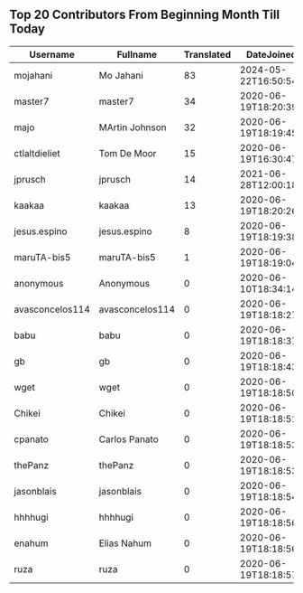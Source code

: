 ## Top 20 Contributors From Beginning Month Till Today ##
|Username|Fullname|Translated|DateJoined|Language|
|--------|--------|----------|----------|-------|
|mojahani|Mo Jahani|83|2024-05-22T16:50:54.|fa|
|master7|master7|34|2020-06-19T18:20:39.|pl|
|majo|MArtin Johnson|32|2020-06-19T18:19:45Z|sv|
|ctlaltdieliet|Tom De Moor|15|2020-06-19T16:30:47Z|nl|
|jprusch|jprusch|14|2021-06-28T12:00:18.|de|
|kaakaa|kaakaa|13|2020-06-19T18:20:26Z|ja|
|jesus.espino|jesus.espino|8|2020-06-19T18:19:38Z||
|maruTA-bis5|maruTA-bis5|1|2020-06-19T18:19:04Z||
|anonymous|Anonymous|0|2020-06-10T18:34:14.||
|avasconcelos114|avasconcelos114|0|2020-06-19T18:18:27Z||
|babu|babu|0|2020-06-19T18:18:37.||
|gb|gb|0|2020-06-19T18:18:43.||
|wget|wget|0|2020-06-19T18:18:50Z|ro|
|Chikei|Chikei|0|2020-06-19T18:18:51Z|zh_Hant|
|cpanato|Carlos Panato|0|2020-06-19T18:18:53Z||
|thePanz|thePanz|0|2020-06-19T18:18:53Z||
|jasonblais|jasonblais|0|2020-06-19T18:18:54Z||
|hhhhugi|hhhhugi|0|2020-06-19T18:18:56.||
|enahum|Elias  Nahum|0|2020-06-19T18:18:56Z|es|
|ruza|ruza|0|2020-06-19T18:18:57.||
